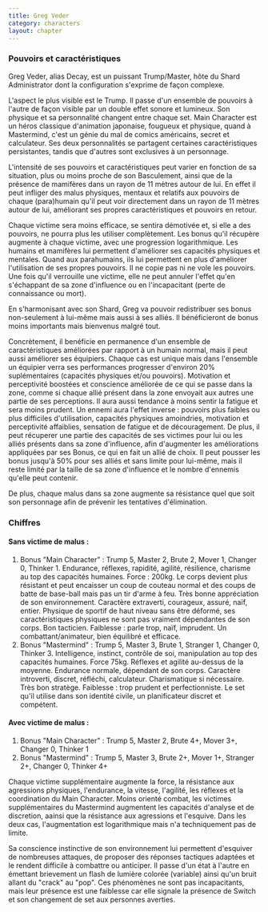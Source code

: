 ```yaml
---
title: Greg Veder
category: characters
layout: chapter
---
```



### Pouvoirs et caractéristiques

Greg Veder, alias Decay, est un puissant Trump/Master, hôte du Shard Administrator dont la configuration s'exprime de façon complexe.  

L'aspect le plus visible est le Trump. Il passe d'un ensemble de pouvoirs à l'autre de façon visible par un double effet sonore et lumineux. Son physique et sa personnalité changent entre chaque set. Main Character est un héros classique d'animation japonaise, fougueux et physique, quand à Mastermind, c'est un génie du mal de comics américains, secret et calculateur. Ses deux personnalités se partagent certaines caractéristiques persistantes, tandis que d'autres sont exclusives à un personnage.  

L'intensité de ses pouvoirs et caractéristiques peut varier en fonction de sa situation, plus ou moins proche de son Basculement, ainsi que de la présence de mamifères dans un rayon de 11 mètres autour de lui. En effet il peut infliger des malus physiques, mentaux et relatifs aux pouvoirs de chaque (para)humain qu'il peut voir directement dans un rayon de 11 mètres autour de lui, améliorant ses propres caractéristiques et pouvoirs en retour.

Chaque victime sera moins efficace, se sentira démotivée et, si elle a des pouvoirs, ne pourra plus les utiliser complètement. Les bonus qu'il récupère augmente à chaque victime, avec une progression logarithmique. Les humains et mamifères lui permettent d'améliorer ses capacités physiques et mentales. Quand aux parahumains, ils lui permettent en plus d'améliorer l'utilisation de ses propres pouvoirs. Il ne copie pas ni ne vole les pouvoirs. Une fois qu'il verrouille une victime, elle ne peut annuler l'effet qu'en s'échappant de sa zone d'influence ou en l'incapacitant (perte de connaissance ou mort).

En s'harmonisant avec son Shard, Greg va pouvoir redistribuer ses bonus non-seulement à lui-même mais aussi à ses alliés. Il bénéficieront de bonus moins importants mais bienvenus malgré tout.

Concrètement, il benéficie en permanence d'un ensemble de caractéristiques améliorées par rapport à un humain normal, mais il peut aussi améliorer ses équipiers. Chaque cas est unique mais dans l'ensemble un équipier verra ses performances progresser d'environ 20% suplémentaires (capacités physiques et/ou pouvoirs). Motivation et perceptivité boostées et conscience améliorée de ce qui se passe dans la zone, comme si chaque allié présent dans la zone envoyait aux autres une partie de ses perceptions. Il aura aussi tendance à moins sentir la fatigue et sera moins prudent. Un ennemi aura l'effet inverse : pouvoirs plus faibles ou plus difficiles d'utilisation, capacités physiques amoindries, motivation et perceptivité affaiblies, sensation de fatigue et de découragement. De plus, il peut récuperer une partie des capacités de ses victimes pour lui ou les alliés présents dans sa zone d'influence, afin d'augmenter les améliorations appliquées par ses Bonus, ce qui en fait un allié de choix. Il peut pousser les bonus jusqu'à 50% pour ses alliés et sans limite pour lui-même, mais il reste limité par la taille de sa zone d'influence et le nombre d'ennemis qu'elle peut contenir. 

De plus, chaque malus dans sa zone augmente sa résistance quel que soit son personnage afin de prévenir les tentatives d'élimination.

### Chiffres

#### Sans victime de malus :

1. Bonus "Main Character" : Trump 5, Master 2, Brute 2, Mover 1, Changer 0, Thinker 1. Endurance, réflexes, rapidité, agilité, résilience, charisme au top des capacités humaines. Force : 200kg. Le corps devient plus résistant et peut encaisser un coup de couteau normal et des coups de batte de base-ball mais pas un tir d'arme à feu. Très bonne appréciation de son environnement. Caractère extraverti, courageux, assuré, naïf, entier. Physique de sportif de haut niveau sans être déformé, ses caractéristiques physiques ne sont pas vraiment dépendantes de son corps. Bon tacticien. Faiblesse : parle trop, naïf, imprudent. Un combattant/animateur, bien équilibré et efficace.
2. Bonus "Mastermind" : Trump 5, Master 3, Brute 1, Stranger 1, Changer 0, Thinker 3. Intelligence, instinct, contrôle de soi, manipulation au top des capacités humaines. Force 75kg. Réflexes et agilité au-dessus de la moyenne. Endurance normale, dépendant de son corps. Caractère introverti, discret, réfléchi, calculateur. Charismatique si nécessaire. Très bon stratège. Faiblesse : trop prudent et perfectionniste. Le set qu'il utilise dans son identité civile, un planificateur discret et compétent.

#### Avec victime de malus :

1. Bonus "Main Character" : Trump 5, Master 2, Brute 4+, Mover 3+, Changer 0, Thinker 1
2. Bonus "Mastermind" : Trump 5, Master 3, Brute 2+, Mover 1+, Stranger 2+, Changer 0, Thinker 4+

Chaque victime supplémentaire augmente la force, la résistance aux agressions physiques, l'endurance, la vitesse, l'agilité, les réflexes et la coordination du Main Character. Moins orienté combat, les victimes supplémentaires du Mastermind augmentent les capacités d'analyse et de discretion, aainsi que la résistance aux agressions et l'esquive.
Dans les deux cas, l'augmentation est logarithmique mais n'a techniquement pas de limite.

Sa conscience instinctive de son environnement lui permettent d'esquiver de nombreuses attaques, de proposer des réponses tactiques adaptées et le rendent difficile à combattre ou anticiper. Il passe d'un état à l'autre en émettant brievement un flash de lumière colorée (variable) ainsi qu'un bruit allant du "crack" au "pop". Ces phénomènes ne sont pas incapacitants, mais leur présence est une faiblesse car elle signale la présence de Switch et son changement de set aux personnes averties.
